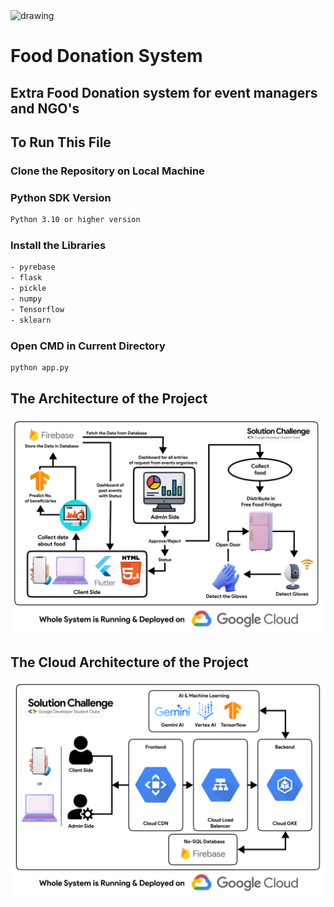 <img src="https://github.com/Ganeshkharde1/solutionchallenge/assets/97901582/fd9e2658-0e3a-458c-8bf9-5eaa4e2f94ed" alt="drawing" width="500"/>

# Food Donation System 
## Extra Food Donation system for event managers and NGO's


## To Run This File

### Clone the Repository on Local Machine


### Python SDK Version
```bash
Python 3.10 or higher version
```



### Install the Libraries
```bash
- pyrebase
- flask
- pickle
- numpy
- Tensorflow
- sklearn
  ```

### Open CMD in Current Directory

```bash
python app.py
```

## The Architecture of the Project

<img src="https://github.com/Ganeshkharde1/solutionchallenge/blob/main/working-architecture.png" alt="drawing" width="700"/>

## The Cloud Architecture of the Project

<img src="https://github.com/Ganeshkharde1/solutionchallenge/blob/main/cloud-architecture.png" alt="drawing" width="700"/>
